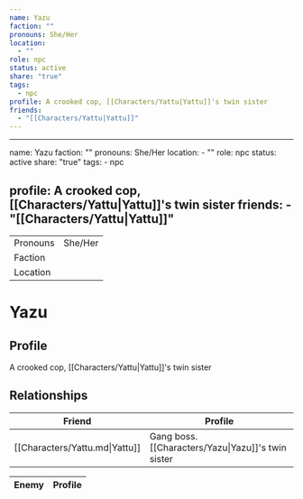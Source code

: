 ```yaml
---
name: Yazu
faction: ""
pronouns: She/Her
location:
  - ""
role: npc
status: active
share: "true"
tags:
  - npc
profile: A crooked cop, [[Characters/Yattu|Yattu]]'s twin sister
friends:
  - "[[Characters/Yattu|Yattu]]"
---
```

---
name: Yazu
faction: ""
pronouns: She/Her
location:
    - ""
role: npc
status: active
share: "true"
tags:
    - npc

profile: A crooked cop, [[Characters/Yattu|Yattu]]'s twin sister
friends:
    - "[[Characters/Yattu|Yattu]]"
---


|  |  |
| ---- | ---- |
| Pronouns | She/Her |
| Faction |  |
| Location |  |


# Yazu
## Profile
A crooked cop, [[Characters/Yattu|Yattu]]'s twin sister


## Relationships

| Friend                         | Profile                                            |
| ------------------------------ | -------------------------------------------------- |
| [[Characters/Yattu.md\|Yattu]] | Gang boss. [[Characters/Yazu\|Yazu]]'s twin sister |


| Enemy | Profile |
| ----- | ------- |


